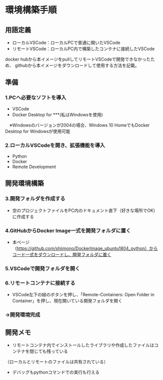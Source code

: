 # 環境構築手順

## 用語定義
* ローカルVSCode：ローカルPCで普通に開いたVSCode
* リモートVSCode：ローカルPC内で構築したコンテナに接続したVSCode

docker hubから本イメージをpullしてリモートVSCodeで開発できなかったため、
githubから本イメージをダウンロードして使用する方法を記載。


## 準備
### 1.PCへ必要なソフトを導入
* VSCode
* Docker Desktop for ***(私はWindowsを使用)

　※Windowsのバージョンが2004の場合、Windows 10 HomeでもDocker Desktop for Windowsが使用可能

 
### 2.ローカルVSCodeを開き、拡張機能を導入
* Python
* Docker
* Remote Development

 
## 開発環境構築

### 3.開発フォルダを作成する
* 空のプロジェクトファイルをPC内のドキュメント直下（好きな場所でOK）に作成する

### 4.GitHubからDocker Image一式を開発フォルダに置く
* 本ページ（https://github.com/shiimono/DockerImage_ubuntu1804_python）からコード一式をダウンロードし、開発フォルダに置く

### 5.VSCodeで開発フォルダを開く

### 6.リモートコンテナに接続する
* VSCode左下の緑のボタンを押し、「Remote-Containers: Open Folder in Container」を押し、現在開いている開発フォルダを開く

### →開発環境完成

## 開発メモ
* リモートコンテナ内でインストールしたライブラリや作成したファイルはコンテナを閉じても残っている

 （ローカルとリモートのファイルは共有されている）
* デバッグもpythonコマンドでの実行も行える
